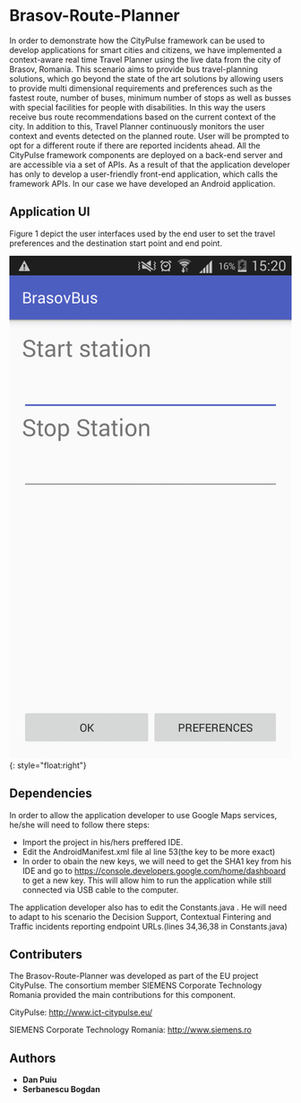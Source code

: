 # Brasov-Route-Planner

In order to demonstrate how the CityPulse framework can be used to develop applications for smart cities and citizens, we have implemented a context-aware real time Travel Planner using the live data from the city of Brasov, Romania. This scenario aims to provide bus travel-planning solutions, which go beyond the state of the art solutions by allowing users to provide multi dimensional requirements and preferences such as the fastest route, number of buses, minimum number of stops as well as busses with special facilities for people with disabilities. In this way the users receive bus route recommendations based on the current context of the city. In addition to this, Travel Planner continuously monitors the user context and events detected on the planned route. User will be prompted to opt for a different route if there are reported incidents ahead. All the CityPulse framework components are deployed on a back-end server and are accessible via a set of APIs. As a result of that the application developer has only to develop a user-friendly front-end application, which calls the framework APIs. In our case we have developed an Android application.

## Application UI

Figure 1 depict the user interfaces used by the end user to set the travel preferences and the destination start point and end point.

![alt text](https://github.com/CityPulse/Brasov-Bus-Route-Planner/blob/master/Images/Screenshot_2016-11-16-15-20-13.png "Figure 1 a)- The user interfaces of the Android application used to select the starting point and the ending point"){: style="float:right"}

## Dependencies

In order to allow the application developer to use Google Maps services, he/she will need to follow there steps:

* Import the project in his/hers preffered IDE.
* Edit the AndroidManifest.xml file al line 53(the key to be more exact)
* In order to obain the new keys, we will need to get the SHA1 key from his IDE and go to https://console.developers.google.com/home/dashboard to get a new key. This will allow him to run the application while still connected via USB cable to the computer.

The application developer also has to edit the Constants.java . He will need to adapt to his scenario the Decision Support, Contextual Fintering and Traffic incidents reporting endpoint URLs.(lines 34,36,38 in Constants.java)
  
## Contributers

The Brasov-Route-Planner was developed as part of the EU project CityPulse. The consortium member SIEMENS Corporate Technology Romania provided the main contributions for this component.

CityPulse: http://www.ict-citypulse.eu/

SIEMENS Corporate Technology Romania: http://www.siemens.ro

## Authors

* **Dan Puiu**
* **Serbanescu Bogdan**
